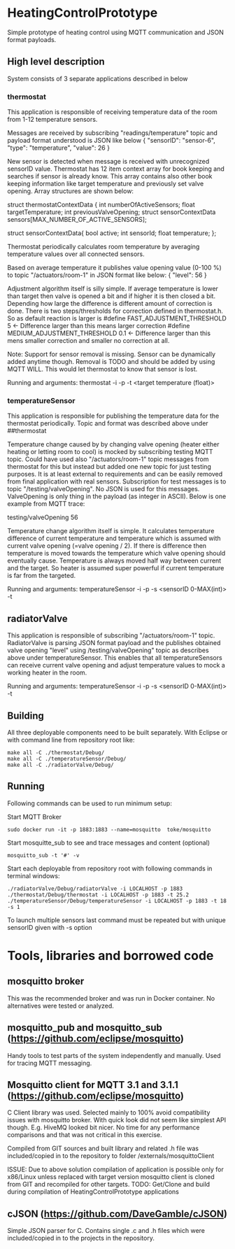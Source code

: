 # HeatingControlPrototype
Simple prototype of heating control using MQTT communication and JSON format payloads.

## High level description
System consists of 3 separate applications described in below

### thermostat
This application is responsible of receiving temperature data of the room from 1-12 temperature sensors.

Messages are received by subscribing "readings/temperature" topic and payload format understood is JSON like below
{
	"sensorID":	"sensor-6",
	"type":	"temperature",
	"value":	26
}
 
New sensor is detected when message is received with unrecognized sensorID value. Thermostat has 12 item context array for book keeping and searches if sensor is already know.
This array contains also other book keeping information like target temperature and previously set valve opening. Array structures are shown below:

struct thermostatContextData {
   int numberOfActiveSensors;
   float targetTemperature;
   int previousValveOpening;
   struct sensorContextData sensors[MAX_NUMBER_OF_ACTIVE_SENSORS];

struct sensorContextData{
	bool active;
	int sensorId;
	float temperature;
};

Thermostat periodically calculates room temperature by averaging temperature values over all connected sensors.

Based on average temperature it publishes value opening value (0-100 %) to topic "/actuators/room-1" in JSON format like below:
{
	"level":	56
}

Adjustment algorithm itself is silly simple. If average temperature is lower than target then valve is opened a bit and if higher it is then closed a bit. Depending how large the difference is different amount of correction is done. There is two steps/thresholds for correction defined in thermostat.h. So as default reaction is larger is
 #define FAST_ADJUSTMENT_THRESHOLD 5  <- Difference larger than this means larger correction
 #define MEDIUM_ADJUSTMENT_THRESHOLD 0.1 <- Difference larger than this mens smaller correction and smaller no correction at all.

Note: Support for sensor removal is missing. Sensor can be dynamically added anytime though. Removal is TODO and should be added by using MQTT WILL. This would let thermostat to know that sensor is lost.

Running and arguments:
thermostat -i <IP of broker> -p <port of broker> -t <target temperature (float)>

### temperatureSensor
This application is responsible for publishing the temperature data for the thermostat periodically. Topic and format was described above under ##thermostat

Temperature change caused by by changing valve opening (heater either heating or letting room to cool) is mocked by subscribing testing MQTT topic. Could have used also "/actuators/room-1" topic messages from thermostat for this but instead but added one new topic for just testing purposes. It is at least external to requirements and can be easily removed from final application with real sensors. Subscription for test messages is to topic "/testing/valveOpening". No JSON is used for this messages. ValveOpening is only thing in the payload (as integer in ASCII). Below is one example from MQTT trace:

testing/valveOpening 56

Temperature change algorithm itself is simple. It calculates temperature difference of current temperature and temperature which is assumed with current valve opening (=valve opening / 2). If there is difference then temperature is moved towards the temperature which valve opening should eventually cause. Temperature is always moved half way between current and the target. So heater is assumed super powerful if current temperature is far from the targeted.

Running and arguments:
temperatureSensor -i <IP of broker> -p <port of broker> -s <sensorID 0-MAX(int)> -t <starting temperature>

## radiatorValve
This application is responsible of subscribing "/actuators/room-1" topic. RadiatorValve is parsing JSON format payload and the publishes obtained valve opening "level" using /testing/valveOpening" topic as describes above under temperatureSensor. This enables that all temperatureSensors can receive current valve opening and adjust temperature values to mock a working heater in the room.

Running and arguments:
temperatureSensor -i <IP of broker> -p <port of broker> -s <sensorID 0-MAX(int)> -t <starting temperature>

## Building
All three deployable components need to be built separately.
With Eclipse or with command line from repository root like:

    make all -C ./thermostat/Debug/
    make all -C ./temperatureSensor/Debug/
    make all -C ./radiatorValve/Debug/

## Running
Following commands can be used to run minimum setup:

Start MQTT Broker

    sudo docker run -it -p 1883:1883 --name=mosquitto  toke/mosquitto

Start mosquitte_sub to see and trace messages and content (optional)

    mosquitto_sub -t '#' -v

Start each deployable from repository root with following commands in terminal windows:

    ./radiatorValve/Debug/radiatorValve -i LOCALHOST -p 1883
    ./thermostat/Debug/thermostat -i LOCALHOST -p 1883 -t 25.2
    ./temperatureSensor/Debug/temperatureSensor -i LOCALHOST -p 1883 -t 18 -s 1

To launch multiple sensors last command must be repeated but with unique sensorID given with -s option

# Tools, libraries and borrowed code
## mosquitto broker
This was the recommended broker and was run in Docker container. No alternatives were tested or analyzed.

## mosquitto_pub and mosquitto_sub (https://github.com/eclipse/mosquitto)

Handy tools to test parts of the system independently and manually. Used for tracing MQTT messaging.

## Mosquitto client for MQTT 3.1 and 3.1.1 (https://github.com/eclipse/mosquitto)
C Client library was used. Selected mainly to 100% avoid compatibility issues with mosquitto broker. With quick look did not seem like simplest API though. E.g. HiveMQ looked bit nicer. No time for any performance comparisons and that was not critical in this exercise.

Compiled from GIT sources and built library and related .h file was included/copied in to the repository to folder /externals/mosquittoClient

ISSUE: Due to above solution compilation of application is possible only for x86/Linux unless replaced with target version mosquitto client is cloned from GIT and recompiled for other targets.
TODO: Get/Clone and build during compilation of HeatingControlPrototype applications

## cJSON (https://github.com/DaveGamble/cJSON)
Simple JSON parser for C. Contains single .c and .h files which were included/copied in to the projects in the repository.
